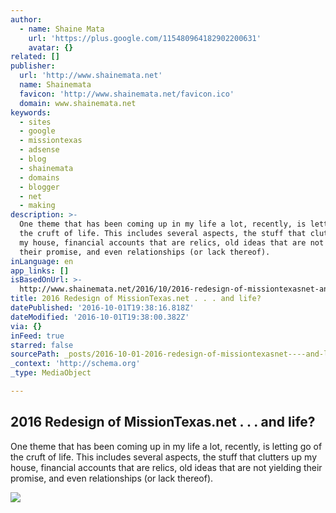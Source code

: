 ```yaml
---
author:
  - name: Shaine Mata
    url: 'https://plus.google.com/115480964182902200631'
    avatar: {}
related: []
publisher:
  url: 'http://www.shainemata.net'
  name: Shainemata
  favicon: 'http://www.shainemata.net/favicon.ico'
  domain: www.shainemata.net
keywords:
  - sites
  - google
  - missiontexas
  - adsense
  - blog
  - shainemata
  - domains
  - blogger
  - net
  - making
description: >-
  One theme that has been coming up in my life a lot, recently, is letting go of
  the cruft of life. This includes several aspects, the stuff that clutters up
  my house, financial accounts that are relics, old ideas that are not yielding
  their promise, and even relationships (or lack thereof).
inLanguage: en
app_links: []
isBasedOnUrl: >-
  http://www.shainemata.net/2016/10/2016-redesign-of-missiontexasnet-and.html?m=1
title: 2016 Redesign of MissionTexas.net . . . and life?
datePublished: '2016-10-01T19:38:16.818Z'
dateModified: '2016-10-01T19:38:00.382Z'
via: {}
inFeed: true
starred: false
sourcePath: _posts/2016-10-01-2016-redesign-of-missiontexasnet----and-life.md
_context: 'http://schema.org'
_type: MediaObject

---
```

<article style=""><h1>2016 Redesign of MissionTexas.net . . . and life?</h1><p>One theme that has been coming up in my life a lot, recently, is letting go of the cruft of life. This includes several aspects, the stuff that clutters up my house, financial accounts that are relics, old ideas that are not yielding their promise, and even relationships (or lack thereof).</p><img src="https://4.bp.blogspot.com/-Yst0ikGrOVw/V_AH5mNdGGI/AAAAAAABVaM/Q7NFm13-Nx889O4bxIyNhKh83anS4bERACLcB/w1200-h630-p-nu/Screenshot%2B2016-10-01%2Bat%2B2.00.14%2BPM.png" /></article>